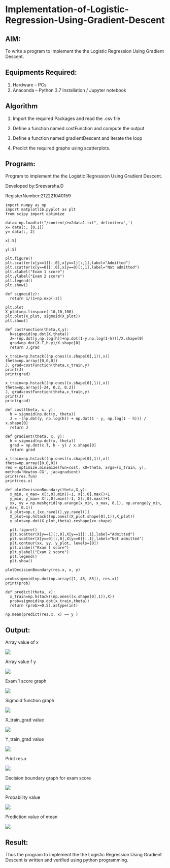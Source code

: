 # Implementation-of-Logistic-Regression-Using-Gradient-Descent

## AIM:
To write a program to implement the the Logistic Regression Using Gradient Descent.

## Equipments Required:
1. Hardware – PCs
2. Anaconda – Python 3.7 Installation / Jupyter notebook

## Algorithm
1. Import the required Packages and read the .csv file
 
2.   Define a function named costFunction and compute the output
   
3. Define a function named gradientDescent and iterate the loop

4. Predict the required graphs using scatterplots.


## Program:
Program to implement the the Logistic Regression Using Gradient Descent.

Developed by:Sreevarsha.D

RegisterNumber:212221040159
```
import numpy as np
import matplotlib.pyplot as plt
from scipy import optimize

data= np.loadtxt("/content/ex2data1.txt", delimiter=',')
x= data[:, [0,1]]
y= data[:, 2]

x[:5]

y[:5]

plt.figure()
plt.scatter(x[y==1][:,0],x[y==1][:,1],label="Admitted")
plt.scatter(x[y==0][:,0],x[y==0][:,1],label="Not admitted")
plt.xlabel("Exam 1 score")
plt.ylabel("Exam 2 score")
plt.legend()
plt.show()

def sigmoid(z):
  return 1/(1+np.exp(-z))
  
plt.plot
X_plot=np.linspace(-10,10,100)
plt.plot(X_plot, sigmoid(X_plot))
plt.show()

def costFunction(theta,X,y):
  h=sigmoid(np.dot(X,theta))
  J=-(np.dot(y,np.log(h))+np.dot(1-y,np.log(1-h)))/X.shape[0]
  grad=np.dot(X.T,h-y)/X.shape[0]
  return J,grad
  
x_train=np.hstack((np.ones((x.shape[0],1)),x))
theta=np.array([0,0,0])
J, grad=costFunction(theta,x_train,y)
print(J)
print(grad)

x_train=np.hstack((np.ones((x.shape[0],1)),x))
theta=np.array([-24, 0.2, 0.2])
J, grad=costFunction(theta,x_train,y)
print(J)
print(grad)

def cost(theta, x, y):
  h = sigmoid(np.dot(x, theta))
  J = -(np.dot(y, np.log(h)) + np.dot(1 - y, np.log(1 - h))) / x.shape[0]
  return J
  
def gradient(theta, x, y):
  h = sigmoid(np.dot(x, theta))
  grad = np.dot(x.T, h - y) / x.shape[0]
  return grad
  
x_train=np.hstack((np.ones((x.shape[0],1)),x))
theta=np.array([0,0,0])
res = optimize.minimize(fun=cost, x0=theta, args=(x_train, y), method='Newton-CG', jac=gradient)
print(res.fun)
print(res.x)

def plotDecisionBoundary(theta,X,y):
  x_min, x_max= X[:,0].min()-1, X[:,0].max()+1
  y_min, y_max= X[:,0].min()-1, X[:,0].max()+1
  xx, yy = np.meshgrid(np.arange(x_min, x_max, 0.1), np.arange(y_min, y_max, 0.1))
  X_plot=np.c_[xx.ravel(),yy.ravel()]
  X_plot=np.hstack((np.ones((X_plot.shape[0],1)),X_plot))
  y_plot=np.dot(X_plot,theta).reshape(xx.shape)

  plt.figure()
  plt.scatter(X[y==1][:,0],X[y==1][:,1],label="Admitted")
  plt.scatter(X[y==0][:,0],X[y==0][:,1],label="Not admitted") 
  plt.contour(xx, yy, y_plot, levels=[0])
  plt.xlabel("Exam 1 score")
  plt.ylabel("Exam 2 score")
  plt.legend()
  plt.show()
  
plotDecisionBoundary(res.x, x, y)

prob=sigmoid(np.dot(np.array([1, 45, 85]), res.x))
print(prob)

def predict(theta, x):
  x_train=np.hstack((np.ones((x.shape[0],1)),X))
  prob=sigmoid(np.dot(x_train,theta))
  return (prob>=0.5).astype(int)
  
np.mean(predict(res.x, x) == y )

```

## Output:
Array value of x

![](a1.png)

Array value f y

![](a2.png)

Exam 1 score graph

![](a3.png)

Sigmoid function graph

![](a4.png)

X_train_grad value

![](a5.png)

Y_train_grad value

![](a6.png)

Print res.x

![](a7.png)

Decision boundary graph for exam score

![](a8.png)

Probability value

![](a9.png)

Prediction value of mean

![](a10.png)




## Result:
Thus the program to implement the the Logistic Regression Using Gradient Descent is written and verified using python programming.

